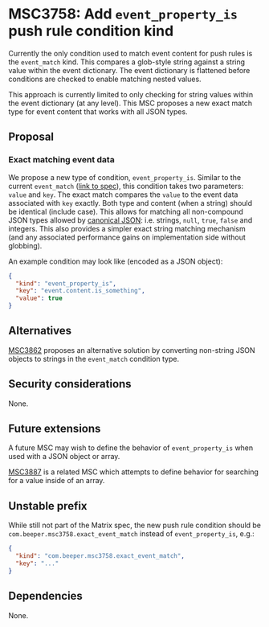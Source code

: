 # MSC3758: Add `event_property_is` push rule condition kind 

Currently the only condition used to match event content for push rules is the `event_match` kind.
This compares a glob-style string against a string value within the event dictionary. The event
dictionary is flattened before conditions are checked to enable matching nested values.

This approach is currently limited to only checking for string values within the event dictionary
(at any level). This MSC proposes a new exact match type for event content that works with all
JSON types.


## Proposal

### Exact matching event data

We propose a new type of condition, `event_property_is`. Similar to  the current `event_match`
([link to spec](https://spec.matrix.org/v1.3/client-server-api/#conditions-1)), this condition
takes two parameters: `value` and `key`. The exact match compares the `value` to the event data
associated with `key` exactly. Both type and content (when a string) should be identical
(include case). This allows for matching all non-compound JSON types allowed by
[canonical JSON](https://spec.matrix.org/v1.5/appendices/#canonical-json):
i.e. strings, `null`, `true`, `false` and integers. This also provides a simpler
exact string matching mechanism (and any associated performance gains on implementation side without
globbing).

An example condition may look like (encoded as a JSON object):

```json
{
  "kind": "event_property_is",
  "key": "event.content.is_something",
  "value": true
}
```


## Alternatives

[MSC3862](https://github.com/matrix-org/matrix-spec-proposals/pull/3862) proposes an alternative
solution by converting non-string JSON objects to strings in the `event_match` condition type.

## Security considerations

None.

## Future extensions

A future MSC may wish to define the behavior of `event_property_is` when
used with a JSON object or array.

[MSC3887](https://github.com/matrix-org/matrix-spec-proposals/pull/3887) is a
related MSC which attempts to define behavior for searching for a value inside of
an array.

## Unstable prefix

While still not part of the Matrix spec, the new push rule condition should be
`com.beeper.msc3758.exact_event_match` instead of `event_property_is`, e.g.:

```json
{
  "kind": "com.beeper.msc3758.exact_event_match",
  "key": "..."
}
```

## Dependencies

None.
